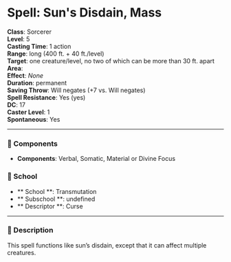 
# Spell: Sun's Disdain, Mass
**Class**: Sorcerer  
**Level**: 5  
**Casting Time**: 1 action  
**Range**: long (400 ft. + 40 ft./level)  
**Target**: one creature/level, no two of which can be more than 30 ft. apart  
**Area**:   
**Effect**: _None_  
**Duration**: permanent  
**Saving Throw**: Will negates (+7 vs. Will negates)  
**Spell Resistance**: Yes (yes)  
**DC**: 17  
**Caster Level**: 1  
**Spontaneous**: Yes

---

### 🔮 Components
- **Components**: Verbal, Somatic, Material or Divine Focus

### 🏫 School
- ** School **: Transmutation
- ** Subschool **: undefined
- ** Descriptor **: Curse
---

### 📜 Description
This spell functions like sun’s disdain, except that it can affect multiple creatures.
